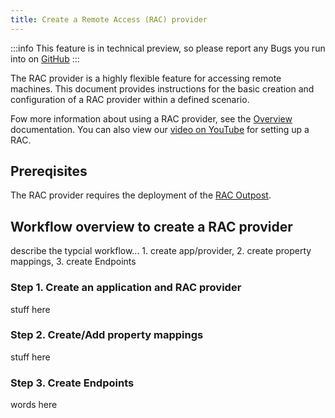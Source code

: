 ```yaml
---
title: Create a Remote Access (RAC) provider
---
```


:::info
This feature is in technical preview, so please report any Bugs you run into on [GitHub](https://github.com/goauthentik/authentik/issues)
:::

The RAC provider is a highly flexible feature for accessing remote machines. This document provides instructions for the basic creation and configuration of a RAC provider within a defined scenario.

Fow more information about using a RAC provider, see the [Overview](./index.md) documentation. You can also view our [video on YouTube](https://www.youtube.com/watch?v=9wahIBRV6Ts) for setting up a RAC.

## Prereqisites

The RAC provider requires the deployment of the [RAC Outpost](../../outposts/).

## Workflow overview to create a RAC provider

describe the typcial workflow... 1. create app/provider, 2. create property mappings, 3. create Endpoints

### Step 1. Create an application and RAC provider

stuff here

### Step 2. Create/Add property mappings

stuff here

### Step 3. Create Endpoints

words here
